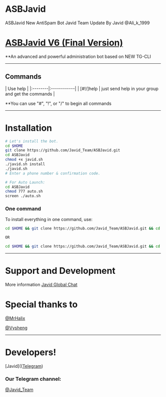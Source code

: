 # ASBJavid
ASBJavid New AntiSpam Bot Javid Team Update By Javid @Ali_k_1999

# [ASBJavid V6 (Final Version)](https://telegram.me/Javid_Team)

**An advanced and powerful administration bot based on NEW TG-CLI


* * *

## Commands

| Use help |
|:--------|:------------|
| [#!/]help | just send help in your group and get the commands |

**You can use "#", "!", or "/" to begin all commands

* * *

# Installation

```sh
# Let's install the bot.
cd $HOME
git clone https://github.com/Javid_Team/ASBJavid.git
cd ASBJavid
chmod +x javid.sh
./javid.sh install
./javid.sh 
# Enter a phone number & confirmation code.

# For Auto Launch:
cd ASBJavid
chmod 777 auto.sh
screen ./auto.sh
```
### One command
To install everything in one command, use:
```sh
cd $HOME && git clone https://github.com/Javid_Team/ASBJavid.git && cd ASBJavid && chmod +x javid.sh && ./javid.sh install && ./javid.sh

OR

cd $HOME && git clone https://github.com/Javid_Team/ASBJavid.git && cd ASBJavid && chmod +x javid.sh && ./javid.sh install && chmod 777 auto.sh && screen ./auto.sh
```

* * *

# Support and Development

More information [Javid Global Chat](https://t.me/joinchat/AAAAAD_LsjufE1uPPDeUmw)

# Special thanks to
[@MrHalix](https://github.com/MrHalix)

[@Vysheng](https://github.com/vysheng)

* * *

# Developers!

[Javid](([Telegram](https://telegram.me/Ali_K_1999))

### Our Telegram channel:

[@Javid_Team](https://telegram.me/Javid_Team)
